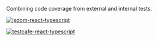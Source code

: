 Combining code coverage from external and internal tests.

[![jsdom-react-typescript](https://github.com/ericminio/e2e-coverage/actions/workflows/jsdom-react-typescript.yml/badge.svg)](https://github.com/ericminio/e2e-coverage/blob/dev/jsdom-react-typescript/README.txt)

[![testcafe-react-typescript](https://github.com/ericminio/e2e-coverage/actions/workflows/testcafe-react-typescript.yml/badge.svg)](https://github.com/ericminio/e2e-coverage/actions/workflows/testcafe-react-typescript.yml)
